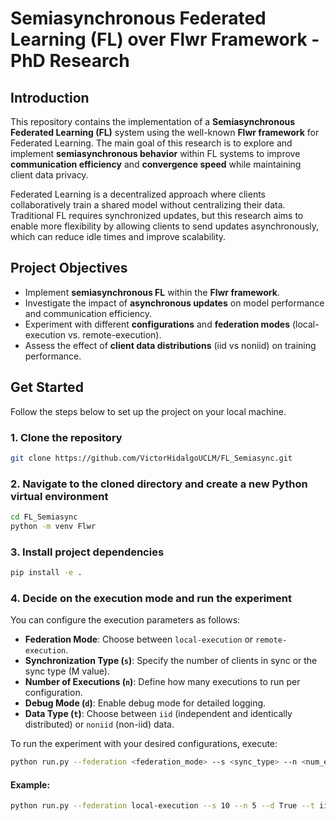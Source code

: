 # Semiasynchronous Federated Learning (FL) over Flwr Framework - PhD Research

## Introduction

This repository contains the implementation of a **Semiasynchronous Federated Learning (FL)** system using the well-known **Flwr framework** for Federated Learning. The main goal of this research is to explore and implement **semiasynchronous behavior** within FL systems to improve **communication efficiency** and **convergence speed** while maintaining client data privacy.

Federated Learning is a decentralized approach where clients collaboratively train a shared model without centralizing their data. Traditional FL requires synchronized updates, but this research aims to enable more flexibility by allowing clients to send updates asynchronously, which can reduce idle times and improve scalability.

## Project Objectives
- Implement **semiasynchronous FL** within the **Flwr framework**.
- Investigate the impact of **asynchronous updates** on model performance and communication efficiency.
- Experiment with different **configurations** and **federation modes** (local-execution vs. remote-execution).
- Assess the effect of **client data distributions** (iid vs noniid) on training performance.

## Get Started

Follow the steps below to set up the project on your local machine.

### 1. Clone the repository
```bash
git clone https://github.com/VictorHidalgoUCLM/FL_Semiasync.git
```

### 2. Navigate to the cloned directory and create a new Python virtual environment
```bash
cd FL_Semiasync
python -m venv Flwr
```

### 3. Install project dependencies
```bash
pip install -e .
```

### 4. Decide on the execution mode and run the experiment

You can configure the execution parameters as follows:

- **Federation Mode**: Choose between `local-execution` or `remote-execution`.
- **Synchronization Type (`s`)**: Specify the number of clients in sync or the sync type (M value).
- **Number of Executions (`n`)**: Define how many executions to run per configuration.
- **Debug Mode (`d`)**: Enable debug mode for detailed logging.
- **Data Type (`t`)**: Choose between `iid` (independent and identically distributed) or `noniid` (non-iid) data.

To run the experiment with your desired configurations, execute:

```bash
python run.py --federation <federation_mode> --s <sync_type> --n <num_executions> --d <debug_mode> --t <data_type>
```

#### Example:
```bash
python run.py --federation local-execution --s 10 --n 5 --d True --t iid
```